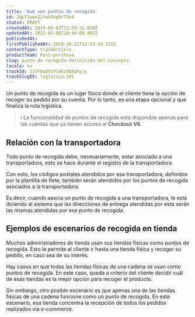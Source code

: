```yaml
---
title: 'Qué son puntos de recogida'
id: 2qLF1wwe22twh5xgHrT9v4
status: DRAFT
createdAt: 2019-09-03T12:59:31.830Z
updatedAt: 2022-03-08T18:44:09.965Z
publishedAt: 
firstPublishedAt: 2019-10-21T12:53:34.331Z
contentType: trackArticle
productTeam: Post-purchase
slug: punto-de-recogida-definición-del-concepto
locale: es
trackId: 13TFDwDttPl9ki9OXQhyjx
trackSlugES: logistica-101
---
```


Un punto de recogida es un lugar físico donde el cliente tiene la opción de recoger su pedido por su cuenta. Por lo tanto, es una etapa opcional y que finaliza la ruta logística.

>ℹ️ La funcionalidad de puntos de recogida está disponible apenas para las cuentas que ya tienen acceso al **Checkout V6**.
     
## Relación con la transportadora

Todo punto de recogida debe, necesariamente, estar asociado a una transportadora, esto se hace durante el registro de la transportadora.

Con esto, los códigos postales atendidos por esa transportadora, definidos por la plantilla de flete, también serán atendidos por los puntos de recogida asociados a  la transportadora.

Es decir, cuando asocia un punto de recogida a una transportadora, le está diciendo al sistema que las direcciones de entrega atendidas por esta serán las mismas atendidas por ese punto de recogida.


## Ejemplos de escenarios de recogida en tienda 

Muchos administradores de tienda usan sus tiendas físicas como puntos de recogida. Esto le permite al cliente ir hasta una tienda física y recoger su pedido, en caso sea de su interés.

Hay casos en que todas las tiendas físicas de una cadena se usan como puntos de recogida. En este caso, queda a criterio del cliente decidir cuál de esas tiendas es la mejor opción para recoger el producto.

Sin embargo, otro posible escenario es que apenas una de las tiendas físicas de una cadena funcione como un punto de recogida. En este escenario, esa tienda concentra la recepción de todos los pedidos realizados vía e-commerce.
